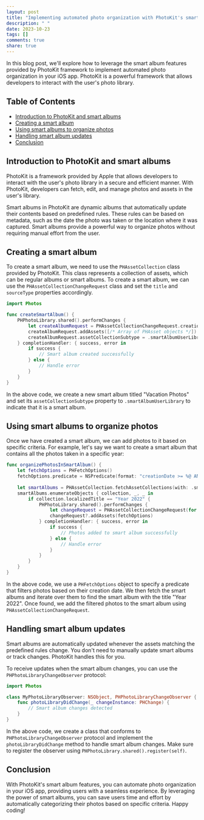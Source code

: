 ```yaml
---
layout: post
title: "Implementing automated photo organization with PhotoKit's smart album features"
description: " "
date: 2023-10-23
tags: []
comments: true
share: true
---
```


In this blog post, we'll explore how to leverage the smart album features provided by PhotoKit framework to implement automated photo organization in your iOS app. PhotoKit is a powerful framework that allows developers to interact with the user's photo library.

## Table of Contents
- [Introduction to PhotoKit and smart albums](#introduction-to-photokit-and-smart-albums)
- [Creating a smart album](#creating-a-smart-album)
- [Using smart albums to organize photos](#using-smart-albums-to-organize-photos)
- [Handling smart album updates](#handling-smart-album-updates)
- [Conclusion](#conclusion)

## Introduction to PhotoKit and smart albums

PhotoKit is a framework provided by Apple that allows developers to interact with the user's photo library in a secure and efficient manner. With PhotoKit, developers can fetch, edit, and manage photos and assets in the user's library.

Smart albums in PhotoKit are dynamic albums that automatically update their contents based on predefined rules. These rules can be based on metadata, such as the date the photo was taken or the location where it was captured. Smart albums provide a powerful way to organize photos without requiring manual effort from the user.

## Creating a smart album

To create a smart album, we need to use the `PHAssetCollection` class provided by PhotoKit. This class represents a collection of assets, which can be regular albums or smart albums. To create a smart album, we can use the `PHAssetCollectionChangeRequest` class and set the `title` and `sourceType` properties accordingly.

```swift
import Photos

func createSmartAlbum() {
    PHPhotoLibrary.shared().performChanges {
        let createAlbumRequest = PHAssetCollectionChangeRequest.creationRequestForAssetCollection(withTitle: "Vacation Photos")
        createAlbumRequest.addAssets([/* Array of PHAsset objects */])
        createAlbumRequest.assetCollectionSubtype = .smartAlbumUserLibrary
    } completionHandler: { success, error in
        if success {
            // Smart album created successfully
        } else {
            // Handle error
        }
    }
}
```

In the above code, we create a new smart album titled "Vacation Photos" and set its `assetCollectionSubtype` property to `.smartAlbumUserLibrary` to indicate that it is a smart album.

## Using smart albums to organize photos

Once we have created a smart album, we can add photos to it based on specific criteria. For example, let's say we want to create a smart album that contains all the photos taken in a specific year:

```swift
func organizePhotosInSmartAlbum() {
    let fetchOptions = PHFetchOptions()
    fetchOptions.predicate = NSPredicate(format: "creationDate >= %@ AND creationDate <= %@", startDate, endDate)
    
    let smartAlbums = PHAssetCollection.fetchAssetCollections(with: .smartAlbum, subtype: .albumRegular, options: nil)
    smartAlbums.enumerateObjects { collection, _, _ in
        if collection.localizedTitle == "Year 2022" {
            PHPhotoLibrary.shared().performChanges {
                let changeRequest = PHAssetCollectionChangeRequest(for: collection)
                changeRequest?.addAssets(fetchOptions)
            } completionHandler: { success, error in
                if success {
                    // Photos added to smart album successfully
                } else {
                    // Handle error
                }
            }
        }
    }
}
```

In the above code, we use a `PHFetchOptions` object to specify a predicate that filters photos based on their creation date. We then fetch the smart albums and iterate over them to find the smart album with the title "Year 2022". Once found, we add the filtered photos to the smart album using `PHAssetCollectionChangeRequest`.

## Handling smart album updates

Smart albums are automatically updated whenever the assets matching the predefined rules change. You don't need to manually update smart albums or track changes. PhotoKit handles this for you.

To receive updates when the smart album changes, you can use the `PHPhotoLibraryChangeObserver` protocol:

```swift
import Photos

class MyPhotoLibraryObserver: NSObject, PHPhotoLibraryChangeObserver {
    func photoLibraryDidChange(_ changeInstance: PHChange) {
        // Smart album changes detected
    }
}
```

In the above code, we create a class that conforms to `PHPhotoLibraryChangeObserver` protocol and implement the `photoLibraryDidChange` method to handle smart album changes. Make sure to register the observer using `PHPhotoLibrary.shared().register(self)`.

## Conclusion

With PhotoKit's smart album features, you can automate photo organization in your iOS app, providing users with a seamless experience. By leveraging the power of smart albums, you can save users time and effort by automatically categorizing their photos based on specific criteria. Happy coding!